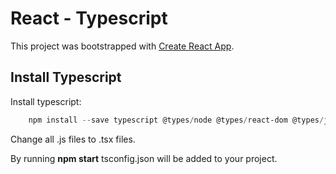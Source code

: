 # React - Typescript

This project was bootstrapped with [Create React App](https://github.com/facebook/create-react-app).

## Install Typescript

Install typescript:

```powershell
    npm install --save typescript @types/node @types/react-dom @types/jest
```

Change all .js files to .tsx files.

By running **npm start** tsconfig.json will be added to your project.

